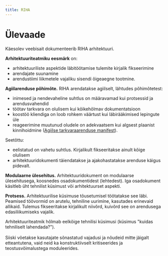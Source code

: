 ```yaml
---
title: RIHA
---
```


# Ülevaade

Käesolev veebisait dokumenteerib RIHA arhitektuuri.

__Arhitektuuriteatmiku eesmärk__ on:
- arhitektuuriliste aspektide läbitöötamise tulemite kirjalik fikseerimine
- arendajate suunamine
- arendustiimi liikmetele vajaliku sisendi õigeaegne tootmine.

__Agiilarenduse põhimõte.__ RIHA arendatakse agiilselt, lähtudes põhimõtetest:
- inimesed ja nendevaheline suhtlus on määravamad kui protsessid ja arendusvahendid
- töötav tarkvara on olulisem kui kõikehõlmav dokumentatsioon
- koostöö kliendiga on loob rohkem väärtust kui läbirääkimised lepingute üle
- reageerimine muutunud oludele on adekvaatsem kui algsest plaanist kinnihoidmine ([Agiilse tarkvaraarenduse manifest](http://agilemanifesto.org/iso/et/manifesto.html)).

Seetõttu:
- eelistatud on vahetu suhtlus. Kirjalikult fikseeritakse ainult kõige olulisem
- arhitektuuridokumenti täiendatakse ja ajakohastatakse arenduse käigus pidevalt.

__Modulaarne ülesehitus.__ Arhitektuuridokument on modulaarse ülesehitusega, koosnedes osadokumentidest (lehtedest). Iga osadokument käsitleb üht tehnilist küsimust või arhitektuurset aspekti. 

__Protsess.__ Arhitektuurilise küsimuse tõusetumisel töötatakse see läbi. Peamised töövormid on arutelu, tehniline uurimine, kasutades erinevaid allikaid. Tulemus fikseeritakse kirjalikult niivõrd, kuivõrd see on arendusega edasiliikumiseks vajalik. 

<p class='rem'> Arhitektuuriteatmik hõlmab eelkõige tehnilisi küsimusi (küsimus "kuidas tehniliselt lahendada?").<br>
<br>
Siiski võetakse kasutajate sõnastatud vajadusi ja nõudeid mitte jäigalt etteantutena, vaid neid ka konstruktiivselt kritiseerides ja teostusvõimalustega moduleerides.</p> 





